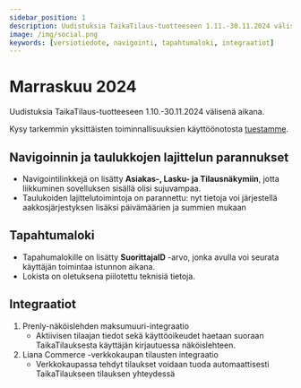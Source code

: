 ```yaml
---
sidebar_position: 1
description: Uudistuksia TaikaTilaus-tuotteeseen 1.11.-30.11.2024 välisenä aikana
image: /img/social.png
keywords: [versiotiedote, navigointi, tapahtumaloki, integraatiot]
---
```


# Marraskuu 2024

Uudistuksia TaikaTilaus-tuotteeseen 1.10.-30.11.2024 välisenä aikana.

Kysy tarkemmin yksittäisten toiminnallisuuksien käyttöönotosta [tuestamme](https://taikatilaus.freshdesk.com/).

## Navigoinnin ja taulukkojen lajittelun parannukset

- Navigointilinkkejä on lisätty **Asiakas-, Lasku- ja Tilausnäkymiin**, jotta liikkuminen sovelluksen sisällä olisi sujuvampaa.
- Taulukoiden lajittelutoimintoja on parannettu: nyt tietoja voi järjestellä aakkosjärjestyksen lisäksi päivämäärien ja summien mukaan

## Tapahtumaloki

- Tapahumalokille on lisätty **SuorittajaID** -arvo, jonka avulla voi seurata käyttäjän toimintaa istunnon aikana.
- Lokista on oletuksena piilotettu teknisiä tietoja.

## Integraatiot

1.  Prenly-näköislehden maksumuuri-integraatio
    - Aktiivisen tilaajan tiedot sekä käyttöoikeudet haetaan suoraan TaikaTilauksesta käyttäjän kirjautuessa näköislehteen.
2.  Liana Commerce -verkkokaupan tilausten integraatio
    -  Verkkokaupassa tehdyt tilaukset voidaan tuoda automaattisesti TaikaTilaukseen tilauksen yhteydessä